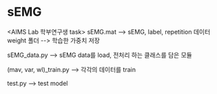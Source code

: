 # sEMG
<AIMS Lab 학부연구생 task>
sEMG.mat --> sEMG, label, repetition 데이터
weight 폴더             --> 학습한 가중치 저장

sEMG_data.py            --> sEMG data를 load, 전처리 하는 클래스를 담은 모듈

(mav, var, wl)_train.py --> 각각의 데이터를 train

test.py                 --> test model
